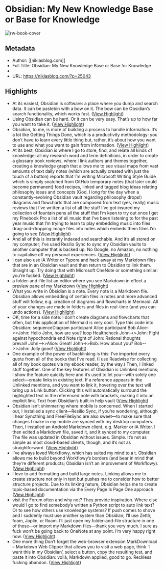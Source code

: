 # Obsidian: My New Knowledge Base or Base for Knowledge

![rw-book-cover](https://readwise-assets.s3.amazonaws.com/static/images/article4.6bc1851654a0.png)

## Metadata
- Author: [[niklasblog.com]]
- Full Title: Obsidian: My New Knowledge Base or Base for Knowledge
- 
- URL: https://niklasblog.com/?p=25043

## Highlights
- At its easiest, Obsidian is software: a place where you dump and search data. It can be pastebin with a bow on it. The bow can be Obsidian’s search functionality, which works fast. ([View Highlight](https://instapaper.com/read/1358169334/14480693))
- Using Obsidian can be hard. Or it can be very easy. That’s up to how far you want to take it. ([View Highlight](https://instapaper.com/read/1358169334/14480695))
- Obsidian, to me, is more of building a process to handle information. It’s a lot like Getting Things Done, which is a productivity methodology: you don’t have to learn every little thing but, rather, it’s about how you want to use and what you want to gain from information. ([View Highlight](https://instapaper.com/read/1358169334/14480696))
- At its best, Obsidian is where I go to store, find, and relate all kinds of knowledge:
  all my research
  word and term definitions, in order to create a glossary
  book reviews, where I link authors and themes together, creating a knowledge graph that allows me to see visual maps from vast amounts of text
  daily notes (which are actually created with just the touch of a button)
  reports that I’m writing
  Microsoft Writing Style Guide which is simply snatched from GitHub
  temporary notes (that later could become permanent)
  food recipes, linked and tagged
  blog ideas
  relating philosophy ideas and concepts (God, I long for the day when a constantly-evolving Obsidian vault regarding philosophy drops!)
  diagrams and flowcharts that are composed from text (yes, really)
  music reviews that I’ve written
  a list of all the stuff I’ve got insured
  my collection of fountain pens
  all the stuff that I’m keen to try out once I get my Pinebook Pro
  a list of all music that I’ve been listening to for the past year
  music that I’m trying to learn to play
  embedding music into files
  drag-and-dropping image files into notes which embeds them
  films I’m going to see ([View Highlight](https://instapaper.com/read/1358169334/14480697))
- And all of this is instantly indexed and searchable. And it’s all stored on my computer; I’ve used Resilio Sync to sync my Obsidian vaults to another computer that is backed up. No Google, no Amazon, no nothing to capitalise off my personal experiences. ([View Highlight](https://instapaper.com/read/1358169334/14480698))
- I can also use iA Writer or Typora and hack away at my Markdown files that are in an Obsidian vault and then return to Obsidian to link them. Straight up. Try doing that with Microsoft OneNote or something similar: you’re fucked. ([View Highlight](https://instapaper.com/read/1358169334/14480699))
- a folder-and-file list
  an editor where you see Markdown in effect
  a preview pane of my Markdown ([View Highlight](https://instapaper.com/read/1358169334/14480701))
- What you write in Obsidian is a note. Every note is a Markdown file. Obsidian allows embedding of certain files in notes and more advanced stuff will follow, e.g. creation of diagrams and flowcharts in Mermaid. All of your changes are made in folders and files in real-time (and you can undo actions). ([View Highlight](https://instapaper.com/read/1358169334/14480702))
- OK, time for a side note: I don’t create diagrams and flowcharts that often, but this application of Mermaid is very cool. Type this code into Obsidian:
  sequenceDiagram
  participant Alice
  participant Bob
  Alice->>John: Hello John, how are you?
  loop Healthcheck
  John->>John: Fight against hypochondria
  end
  Note right of John: Rational thoughts <br/>prevail!
  John-->>Alice: Great!
  John->>Bob: How about you?
  Bob-->>John: Jolly good! ([View Highlight](https://instapaper.com/read/1358169334/14480703))
- One example of the power of backlinking is this: I’ve imported every quote from all of the books that I’ve read. (I use Readwise for collecting all of my book quotes via my ebook reader, by the way.) Then, I linked stuff together. One of the key features of Obsidian is Unlinked mentions; I show the feature quickly here and it’s used to let you—with solely one select—create links in existing text.
  If a reference appears in the Unlinked mentions, and you want to link it, hovering over the text will bring up a Link button. Clicking this will automatically surround the highlighted text in the referenced note with brackets, making it into an explicit link.
  Text from Obsidian’s built-in help vault ([View Highlight](https://instapaper.com/read/1358169334/14480704))
- Obsidian isn’t shimmering where mobile is concerned. When I started out, I installed a sync client—Resilio Sync, if you’re wondering, although I hear Syncthing and FreeFileSync are also sweet—to make sure that changes I make in my mobile are synced with my desktop computers. Then, I installed an Android Markdown client, e.g. Markor or iA Writer. I then edited a Markdown file, saved it, and it synced to my computer. The file was updated in Obsidian without issues. Simple. It’s not as simple as most cloud-based clients, though, and it’s not as straightforward. ([View Highlight](https://instapaper.com/read/1358169334/14480707))
- I’ve always loved Workflowy, which has suited my mind to a t. Obsidian allows me to build beyond Workflowy’s borders (and bear in mind that they’re different products; Obsidian isn’t an improvement of Workflowy). ([View Highlight](https://instapaper.com/read/1358169334/14480708))
- I love to add formatting and build large notes. Linking allows me to create structure not only in text but pushes me to consider how to better structure projects. Due to its linking nature, Obsidian helps me to create topic-based documentation via the Every Page Is Page One approach. ([View Highlight](https://instapaper.com/read/1358169334/14480709))
- visit the Forum often and why not? They provide inspiration. Where else would I go to find somebody’s written a Python script to auto link text? Or to see how others use knowledge systems?
  If push comes to shove and I suddenly must use another system than Obsidian, I’ll use Zettlr, foam, Joplin, or Roam. I’ll just open my folder-and-file structure in one of those—or import my Markdown files—thank you very much. I sure as fuck won’t be going back to OneNote at any point. I’m very happy right now. ([View Highlight](https://instapaper.com/read/1358169334/14480710))
- One more thing
  Don’t forget the web-browser extension MarkDownload – Markdown Web Clipper that allows you to visit a web page, think ‘I want this in my Obsidian’, select a button, copy the resulting test, and paste it into Obsidian: voilá, Markdown applied, good to go. Reckless fucking abandon. ([View Highlight](https://instapaper.com/read/1358169334/14480711))
